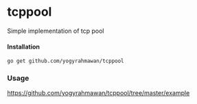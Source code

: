 # tcppool
Simple implementation of tcp pool

#### Installation 
```
go get github.com/yogyrahmawan/tcppool
```

### Usage 
https://github.com/yogyrahmawan/tcppool/tree/master/example
